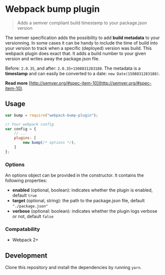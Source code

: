 # Webpack bump plugin

> Adds a semver compliant build timestamp to your package.json version

The semver specification adds the possibility to add **build metadata** to your versionning. In some cases it can be handy to include the time of build into your version to track when a specific (deployed) version was build. This webpack plugin does exact that. It adds a build number to your given version and writes away the package.json file.

Before: `2.0.35`, and after: `2.0.35+1508831283188`. The metadata is a **timestamp** and can easily be converted to a date: `new Date(1508831283188)`.

**Read more** [http://semver.org/#spec-item-10](http://semver.org/#spec-item-10).

## Usage

```javascript
var bump = require("webpack-bump-plugin");

// Your webpack config
var config = {
    // ...
    plugins: [
        new bump(/* options */),
    ]
};

```

### Options
An options object can be provided in the constructor. It contains the following properties:

- **enabled** (optional, boolean): indicates whether the plugin is enabled, default `true`
- **target** (optional, string): the path to the package.json file, default `"./package.json"`
- **verbose** (optional: boolean): indicates whether the plugin logs verbose or not, default `false`

### Compatability

- Webpack 2+

## Development

Clone this repository and install the dependencies by running `yarn`. 